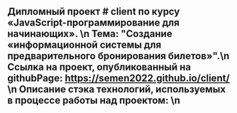 Дипломный проект # client по курсу «JavaScript-программирование для начинающих». \n
Тема: "Создание «информационной системы для предварительного бронирования билетов»".\n
Ссылка на проект, опубликованный на githubPage: https://semen2022.github.io/client/ \n
Описание стэка технологий, используемых в процессе работы над проектом: \n
-  
